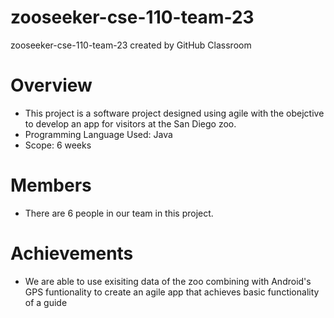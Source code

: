 # zooseeker-cse-110-team-23
zooseeker-cse-110-team-23 created by GitHub Classroom

# Overview
- This project is a software project designed using agile with the obejctive to develop an app for visitors at the San Diego zoo.
- Programming Language Used: Java
- Scope: 6 weeks

# Members
- There are 6 people in our team in this project. 

# Achievements
- We are able to use exisiting data of the zoo combining with Android's GPS funtionality to create an agile app that achieves basic functionality of a guide
